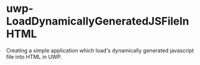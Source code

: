 # uwp-LoadDynamicallyGeneratedJSFileInHTML
Creating a simple application which load's dynamically generated javascript file into HTML in UWP.

